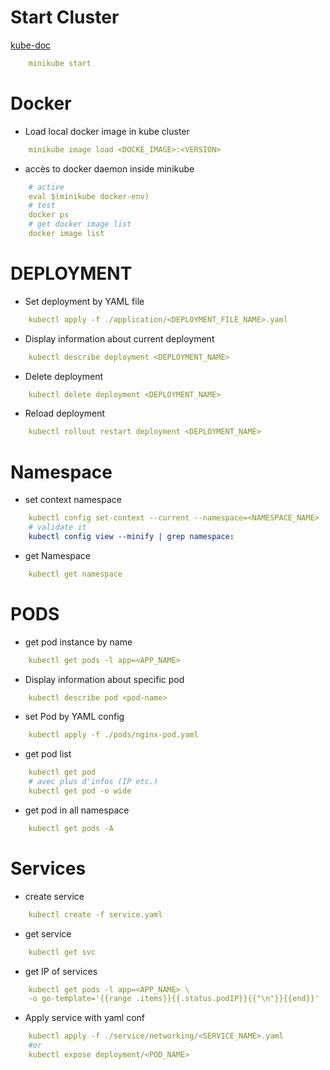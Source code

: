 # Start Cluster
[kube-doc](https://minikube.sigs.k8s.io/docs/handbook/pushing/)
```yaml
    minikube start
```

# Docker 
* Load local docker image in kube cluster
```yaml
    minikube image load <DOCKE_IMAGE>:<VERSION>
```
* accès to docker daemon inside minikube
```yaml
    # active
    eval $(minikube docker-env)
    # test
    docker ps
    # get docker image list
    docker image list
```

# DEPLOYMENT

* Set deployment by YAML file 
```yaml
    kubectl apply -f ./application/<DEPLOYMENT_FILE_NAME>.yaml
```

* Display information about current deployment
```yaml
    kubectl describe deployment <DEPLOYMENT_NAME>
```

* Delete deployment 
```yaml
    kubectl delete deployment <DEPLOYMENT_NAME>
```

* Reload deployment
```yaml
    kubectl rollout restart deployment <DEPLOYMENT_NAME>
```

# Namespace

* set context namespace
```yaml
    kubectl config set-context --current --namespace=<NAMESPACE_NAME>
    # validate it
    kubectl config view --minify | grep namespace:
```

* get Namespace
```yaml
    kubectl get namespace
```

# PODS

* get pod instance by name
```yaml
    kubectl get pods -l app=<APP_NAME>
```
* Display information about specific pod
```yaml
    kubectl describe pod <pod-name>
```
* set Pod by YAML config
```yaml
    kubectl apply -f ./pods/nginx-pod.yaml
```
* get pod list
```yaml
    kubectl get pod
    # avec plus d'infos (IP etc.)
    kubectl get pod -o wide
```
* get pod in all namespace
```yaml
    kubectl get pods -A
```

# Services

* create service
```yaml
    kubectl create -f service.yaml
```
* get service 
```yaml
    kubectl get svc
```
* get IP of services
```yaml
    kubectl get pods -l app=<APP_NAME> \
    -o go-template='{{range .items}}{{.status.podIP}}{{"\n"}}{{end}}'
```
* Apply service with yaml conf
```yaml
    kubectl apply -f ./service/networking/<SERVICE_NAME>.yaml
    #or
    kubectl expose deployment/<POD_NAME>
```



